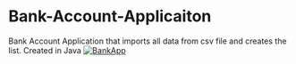 # Bank-Account-Applicaiton
Bank Account Application  that imports all data from csv file and creates the list. Created in Java
<a href="https://ibb.co/dvN82c"><img src="https://image.ibb.co/bsvjax/BankApp.png" alt="BankApp" border="0"></a>
